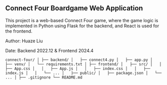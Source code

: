 ## Connect Four Boardgame Web Application
This project is a web-based Connect Four game, where the game logic is implemented in Python using Flask for the backend, and React is used for the frontend.

Author: Huaze Liu

Date: Backend 2022.12 & Frontend 2024.4

`connect-four/
│
├── backend/
│   ├── connect4.py
│   ├── app.py
│   ├── venv/
│   └── requirements.txt
│
├── frontend/
│   ├── src/
│   │   ├── App.css
│   │   ├── App.js
│   │   ├── index.css
│   │   ├── index.js
│   │   └── ...
│   ├── public/
│   ├── package.json
│   └── ...
│
├── .gitignore
└── README.md`
